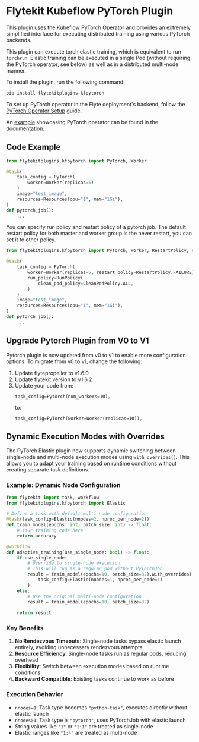 # Flytekit Kubeflow PyTorch Plugin

This plugin uses the Kubeflow PyTorch Operator and provides an extremely simplified interface for executing distributed training using various PyTorch backends.

This plugin can execute torch elastic training, which is equivalent to run `torchrun`. Elastic training can be executed
in a single Pod (without requiring the PyTorch operator, see below) as well as in a distributed multi-node manner.

To install the plugin, run the following command:

```bash
pip install flytekitplugins-kfpytorch
```

To set up PyTorch operator in the Flyte deployment's backend, follow the [PyTorch Operator Setup](https://docs.flyte.org/en/latest/flytesnacks/examples/kfpytorch_plugin/index.html) guide.

An [example](https://docs.flyte.org/en/latest/flytesnacks/examples/mnist_classifier/index.html#mnist-classifier-training) showcasing PyTorch operator can be found in the documentation.

## Code Example
```python
from flytekitplugins.kfpytorch import PyTorch, Worker

@task(
    task_config = PyTorch(
        worker=Worker(replicas=5)
    )
    image="test_image",
    resources=Resources(cpu="1", mem="1Gi"),
)
def pytorch_job():
    ...
```

You can specify run policy and restart policy of a pytorch job. The default restart policy for both master and worker group is the never restart,
you can set it to other policy.
```python
from flytekitplugins.kfpytorch import PyTorch, Worker, RestartPolicy, RunPolicy

@task(
    task_config = PyTorch(
        worker=Worker(replicas=5, restart_policy=RestartPolicy.FAILURE),
        run_policy=RunPolicy(
            clean_pod_policy=CleanPodPolicy.ALL,
        )
    )
    image="test_image",
    resources=Resources(cpu="1", mem="1Gi"),
)
def pytorch_job():
    ...
```

## Upgrade Pytorch Plugin from V0 to V1
Pytorch plugin is now updated from v0 to v1 to enable more configuration options.
To migrate from v0 to v1, change the following:
1. Update flytepropeller to v1.6.0
2. Update flytekit version to v1.6.2
3. Update your code from:
    ```
    task_config=Pytorch(num_workers=10),
    ```
    to:
    ```
    task_config=PyTorch(worker=Worker(replicas=10)),
    ```

## Dynamic Execution Modes with Overrides

The PyTorch Elastic plugin now supports dynamic switching between single-node and multi-node execution modes using `with_overrides()`. This allows you to adapt your training based on runtime conditions without creating separate task definitions.

### Example: Dynamic Node Configuration

```python
from flytekit import task, workflow
from flytekitplugins.kfpytorch import Elastic

# Define a task with default multi-node configuration
@task(task_config=Elastic(nnodes=2, nproc_per_node=2))
def train_model(epochs: int, batch_size: int) -> float:
    # Your training code here
    return accuracy

@workflow
def adaptive_training(use_single_node: bool) -> float:
    if use_single_node:
        # Override to single-node execution
        # This will run as a regular pod without PyTorchJob
        result = train_model(epochs=10, batch_size=32).with_overrides(
            task_config=Elastic(nnodes=1, nproc_per_node=1)
        )
    else:
        # Use the original multi-node configuration
        result = train_model(epochs=10, batch_size=32)
    
    return result
```

### Key Benefits

1. **No Rendezvous Timeouts**: Single-node tasks bypass elastic launch entirely, avoiding unnecessary rendezvous attempts
2. **Resource Efficiency**: Single-node tasks run as regular pods, reducing overhead
3. **Flexibility**: Switch between execution modes based on runtime conditions
4. **Backward Compatible**: Existing tasks continue to work as before

### Execution Behavior

- `nnodes=1`: Task type becomes `"python-task"`, executes directly without elastic launch
- `nnodes>1`: Task type is `"pytorch"`, uses PyTorchJob with elastic launch
- String values like `"1"` or `"1:1"` are treated as single-node
- Elastic ranges like `"1:4"` are treated as multi-node
